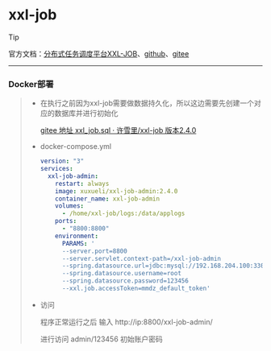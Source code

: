 # xxl-job

> [!Tip]
>
> 官方文档：[分布式任务调度平台XXL-JOB](https://www.xuxueli.com/xxl-job/)、[github](https://github.com/xuxueli/xxl-job)、[gitee](http://gitee.com/xuxueli0323/xxl-job)

------



### Docker部署

> - 在执行之前因为xxl-job需要做数据持久化，所以这边需要先创建一个对应的数据库并进行初始化
>
>   [gitee 地址 xxl_job.sql · 许雪里/xxl-job 版本2.4.0](https://gitee.com/xuxueli0323/xxl-job/blob/2.4.0/doc/db/tables_xxl_job.sql)
>
> - docker-compose.yml
>
>   ```yml
>   version: "3"
>   services:
>     xxl-job-admin:
>       restart: always
>       image: xuxueli/xxl-job-admin:2.4.0
>       container_name: xxl-job-admin
>       volumes:
>         - /home/xxl-job/logs:/data/applogs
>       ports:
>         - "8800:8800"
>       environment:
>         PARAMS: '
>         --server.port=8800
>         --server.servlet.context-path=/xxl-job-admin
>         --spring.datasource.url=jdbc:mysql://192.168.204.100:3306/xxl_job?useUnicode=true&characterEncoding=UTF-8&autoReconnect=true&serverTimezone=Asia/Shanghai
>         --spring.datasource.username=root
>         --spring.datasource.password=123456
>         --xxl.job.accessToken=mmdz_default_token'
>   ```
>
> - 访问
>
>   程序正常运行之后 输入 http://ip:8800/xxl-job-admin/
>
>   进行访问 admin/123456 初始账户密码

